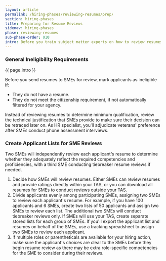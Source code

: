 ```yaml
---
layout: article
permalink: /hiring-phases/reviewing-resumes/prep/
section: hiring-phases
title: Preparing for Resume Reviews
sidenav: hiring-phases
phase: reviewing-resumes
sub-phase-order: 010
intro: Before you train subject matter experts on how to review resumes, prepare the applications that they'll review, as well as the talent acquisition system (TAS) accounts they'll need. This allows the SMEs to begin reviewing resumes immediately after they're trained.
---
```


### General Ineligibility Requirements
<p class="usa-intro">
  {{ page.intro }}
</p>

Before you send resumes to SMEs for review, mark applicants as ineligible if:

- They do not have a resume.
- They do not meet the citizenship requirement, if not automatically filtered for your agency.

Instead of reviewing resumes to determine minimum qualification, review the technical justification that SMEs provide to make sure their decision can be retraced later on. As HR specialist, you'll adjudicate veterans' preference after SMEs conduct phone assessment interviews.

### Create Applicant Lists for SME Reviews

Two SMEs will independently review each applicant's resume to determine whether they adequately reflect the required competencies and proficiencies, with a third SME conducting tiebreaker resume reviews if needed.

1. Decide how SMEs will review resumes. Either SMEs can review resumes and provide ratings directly within your TAS, or you can download all resumes for SMEs to conduct reviews outside your TAS.
2. Divide applicants evenly among participating SMEs, assigning two SMEs to review each applicant's resume. For example, if you have 100 applicants and 6 SMEs, create two lists of 50 applicants and assign two SMEs to review each list. The additional two SMEs will conduct tiebreaker reviews only. If SMEs will use your TAS, create separate stored lists for each group of SMEs. If you'll export the applicant list and resumes on behalf of the SMEs, use a tracking spreadsheet to assign two SMEs to review each applicant.
3. If multiple roles or parentheticals are available for your hiring action, make sure the applicant's choices are clear to the SMEs before they begin resume review as there may be extra role-specific competencies for the SME to consider during their reviews.
